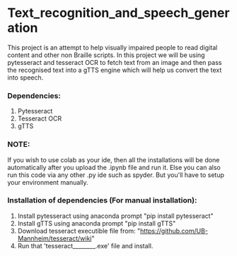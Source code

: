 # Text_recognition_and_speech_generation
This project is an attempt to help visually impaired people to read digital content and other non Braille scripts. 
In this project we will be using pytesseract and tesseract OCR to fetch text from an image and then pass the recognised text into a 
gTTS engine which will help us convert the text into speech.

### Dependencies:
1. Pytesseract
2. Tesseract OCR
3. gTTS 

### NOTE:
If you wish to use colab as your ide, then all the installations will be done automatically after you upload the .ipynb file and run it.
Else you can also run this code via any other .py ide such as spyder. But you'll have to setup your environment manually.

### Installation of dependencies (For manual installation):
1. Install pytesseract using anaconda prompt
"pip install pytesseract"
2.  Install gTTS using anaconda prompt
"pip install gTTS"
3.  Download tesseract executible file from: 
"https://github.com/UB-Mannheim/tesseract/wiki"
4.  Run that 'tesseract________.exe' file and install.

